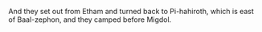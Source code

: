 And they set out from Etham and turned back to Pi-hahiroth, which is east of Baal-zephon, and they camped before Migdol.
